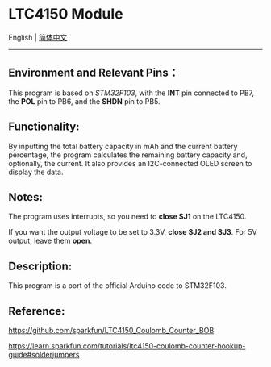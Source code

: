 # LTC4150 Module
English | [简体中文](README_zh.md)

---
## Environment and Relevant Pins：
This program is based on *STM32F103*, with the **INT** pin connected to PB7, the **POL** pin to PB6, and the **SHDN** pin to PB5.

## Functionality:
By inputting the total battery capacity in mAh and the current battery percentage, the program calculates the remaining battery capacity and, optionally, the current. It also provides an I2C-connected OLED screen to display the data.

## Notes:
The program uses interrupts, so you need to **close SJ1** on the LTC4150. 

If you want the output voltage to be set to 3.3V, **close SJ2 and SJ3**. For 5V output, leave them **open**.

## Description:
This program is a port of the official Arduino code to STM32F103.

## Reference:
https://github.com/sparkfun/LTC4150_Coulomb_Counter_BOB

https://learn.sparkfun.com/tutorials/ltc4150-coulomb-counter-hookup-guide#solderjumpers
